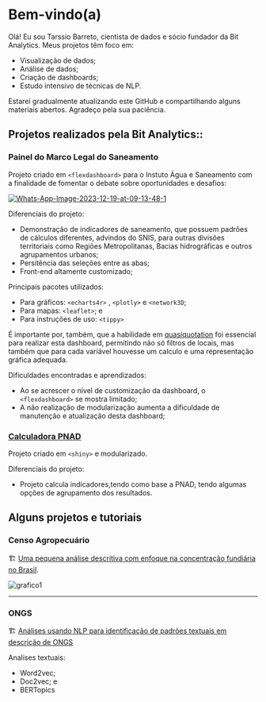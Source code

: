 # Bem-vindo(a)

Olá! Eu sou Tarssio Barreto, cientista de dados e sócio fundador da Bit Analytics. Meus projetos têm foco em:

- Visualização de dados;
- Análise de dados;
- Criação de dashboards;
- Estudo intensivo de técnicas de NLP.

Estarei gradualmente atualizando este GitHub e compartilhando alguns materiais abertos. Agradeço pela sua paciência.

## Projetos realizados pela Bit Analytics::

### Painel do Marco Legal do Saneamento

Projeto criado em ```<flexdashboard>``` para o Instuto Água e Saneamento com a finalidade de fomentar o debate sobre oportunidades e desafios: <a href = "https://aguaesaneamento.shinyapps.io/painel-marco-legal/#section-cobertura">

<a href="https://aguaesaneamento.shinyapps.io/painel-marco-legal/#section-cobertura"><img src="https://i.ibb.co/wLBW1DN/Whats-App-Image-2023-12-19-at-09-13-48-1.jpg" alt="Whats-App-Image-2023-12-19-at-09-13-48-1" border="0"></a>

Diferenciais do projeto: 

* Demonstração de indicadores de saneamento, que possuem padrões de cálculos diferentes, advindos do SNIS,  para outras divisões territoriais como Regiões Metropolitanas,  Bacias hidrográficas e outros agrupamentos urbanos;
* Persitência das seleções entre as abas;
* Front-end altamente customizado;

Principais pacotes utilizados: 

* Para gráficos: ```<echarts4r>``` , ```<plotly>``` e ```<network3D```;
* Para mapas: ```<leaflet>```; e
* Para instruções de uso: ```<tippy>```

É importante por, também, que a habilidade em [quasiquotation](<https://adv-r.hadley.nz/quasiquotation.html>) foi essencial para realizar esta dashboard, permitindo não só filtros de locais, mas também que para cada variável houvesse um calculo e uma representação gráfica adequada.

Dificuldades encontradas e aprendizados: 

* Ao se acrescer o nível de customização da dashboard, o ```<flexdashboard>``` se mostra limitado;
* A não realização de modularização aumenta a dificuldade de manutenção e atualização desta dashboard;

### [Calculadora PNAD](https://bitanalytics.shinyapps.io/calculadora_pnad)

Projeto criado em ```<shiny>``` e modularizado.

Diferenciais do projeto: 

* Projeto calcula indicadores,tendo como base a PNAD, tendo algumas opções de agrupamento dos resultados.


## Alguns projetos e tutoriais

### Censo Agropecuário

🏗️ [Uma pequena análise descritiva com enfoque na concentração fundiária no Brasil](https://github.com/tarssioesa/censo_agro).

<img src="https://i.ibb.co/WxLmKcS/grafico1.jpg" alt="grafico1" border="0">

***

### ONGS

🏗️ [Análises usando NLP para identificação de padrões textuais em descrição de ONGS](https://github.com/tarssioesa/ONGS_NLP)

Analises textuais: 

- Word2vec;
- Doc2vec; e 
- BERTopics


 
